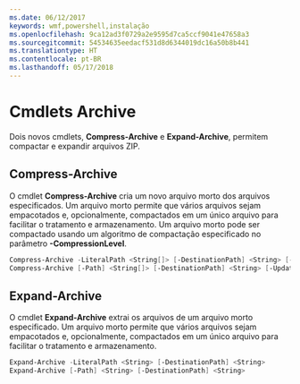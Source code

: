```yaml
---
ms.date: 06/12/2017
keywords: wmf,powershell,instalação
ms.openlocfilehash: 9ca12ad3f0729a2e9595d7ca5ccf9041e47658a3
ms.sourcegitcommit: 54534635eedacf531d8d6344019dc16a50b8b441
ms.translationtype: HT
ms.contentlocale: pt-BR
ms.lasthandoff: 05/17/2018
---
```

# <a name="archive-cmdlets"></a>Cmdlets Archive

Dois novos cmdlets, **Compress-Archive** e **Expand-Archive**, permitem compactar e expandir arquivos ZIP.

## <a name="compress-archive"></a>Compress-Archive
O cmdlet **Compress-Archive** cria um novo arquivo morto dos arquivos especificados. Um arquivo morto permite que vários arquivos sejam empacotados e, opcionalmente, compactados em um único arquivo para facilitar o tratamento e armazenamento. Um arquivo morto pode ser compactado usando um algoritmo de compactação especificado no parâmetro **-CompressionLevel**.
```powershell
Compress-Archive -LiteralPath <String[]> [-DestinationPath] <String> [-Update] [-CompressionLevel <Microsoft.PowerShell.Commands.CompressionLevel>]
Compress-Archive [-Path] <String[]> [-DestinationPath] <String> [-Update] [-CompressionLevel <Microsoft.PowerShell.Commands.CompressionLevel>]
```

## <a name="expand-archive"></a>Expand-Archive
O cmdlet **Expand-Archive** extrai os arquivos de um arquivo morto especificado. Um arquivo morto permite que vários arquivos sejam empacotados e, opcionalmente, compactados em um único arquivo para facilitar o tratamento e armazenamento.
```powershell
Expand-Archive -LiteralPath <String> [-DestinationPath] <String>
Expand-Archive [-Path] <String> [-DestinationPath] <String>
```
